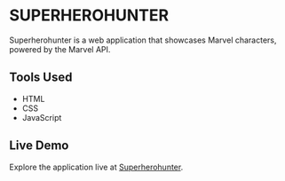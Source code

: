 # SUPERHEROHUNTER

Superherohunter is a web application that showcases Marvel characters, powered by the Marvel API.

## Tools Used
- HTML
- CSS
- JavaScript

## Live Demo
Explore the application live at [Superherohunter](https://roohit12.github.io/superherohunter2.0/).
